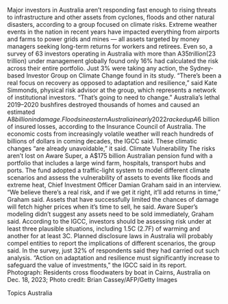 Major investors in Australia aren’t responding fast enough to rising threats to infrastructure and other assets from cyclones, floods and other natural disasters, according to a group focused on climate risks.
Extreme weather events in the nation in recent years have impacted everything from airports and farms to power grids and mines — all assets targeted by money managers seeking long-term returns for workers and retirees.
Even so, a survey of 63 investors operating in Australia with more than A$35 trillion ($23 trillion) under management globally found only 16% had calculated the risk across their entire portfolio. Just 3% were taking any action, the Sydney-based Investor Group on Climate Change found in its study.
“There’s been a real focus on recovery as opposed to adaptation and resilience,” said Kate Simmonds, physical risk advisor at the group, which represents a network of institutional investors. “That’s going to need to change.”
Australia’s lethal 2019–2020 bushfires destroyed thousands of homes and caused an estimated A$8 billion in damage. Floods in eastern Australia in early 2022 racked up A$6 billion of insured losses, according to the Insurance Council of Australia. The economic costs from increasingly volatile weather will reach hundreds of billions of dollars in coming decades, the IGCC said. These climatic changes “are already unavoidable,” it said.
Climate Vulnerability
The risks aren’t lost on Aware Super, a A$175 billion Australian pension fund with a portfolio that includes a large wind farm, hospitals, transport hubs and ports. The fund adopted a traffic-light system to model different climate scenarios and assess the vulnerability of assets to events like floods and extreme heat, Chief Investment Officer Damian Graham said in an interview.
“We believe there’s a real risk, and if we get it right, it’ll add returns in time,” Graham said. Assets that have successfully limited the chances of damage will fetch higher prices when it’s time to sell, he said. Aware Super’s modeling didn’t suggest any assets need to be sold immediately, Graham said.
According to the IGCC, investors should be assessing risk under at least three plausible situations, including 1.5C (2.7F) of warming and another for at least 3C. Planned disclosure laws in Australia will probably compel entities to report the implications of different scenarios, the group said. In the survey, just 32% of respondents said they had carried out such analysis.
“Action on adaptation and resilience must significantly increase to safeguard the value of investments,” the IGCC said in its report.
Photograph: Residents cross floodwaters by boat in Cairns, Australia on Dec. 18, 2023; Photo credit: Brian Cassey/AFP/Getty Images

Topics
Australia

